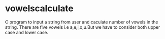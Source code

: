 # vowelscalculate
C program to input a string from user and caculate number of vowels in the string.
There are five vowels i.e a,e,i,o,u.But we have to consider both upper case and lower case.

